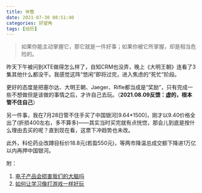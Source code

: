```yaml
---
title: 休整
date: 2021-07-30 08:51:40
categories: 好望角
tags: [经历]
---
```


> 如果你能主动掌握它，那它就是一件好事；如果你被它所掌握，却是相当危险的。

昨天下午被问到XTE做得怎么样了，自知CRM也没弄，晚上《大明王朝》连看了3集其他什么都没干。我感觉这阵“悠闲”即将过完，进入焦虑的“死忙”阶段。

<!-- more -->

更好的态度是把塞尔达、大明王朝、Jaeger、Rifle都当成是“奖励”，只有完成一些不想做但是该做的事情之后，才许自己去玩。（__2021.08.09反馈：虚的，根本管不住自己__）

另一件事，我在7月28日管不住手买了中国银河[9.64*1500]，刚才以9.40价格全出了(折损400左右，多不算多)——其实当时买完就有点恍惚，那会儿到底是按什么理由去买的呢？直到现在看，这票下冲趋势也未改。

此外，科伦药业改蹲目标价18.8元(若盈550元)，等两市降温总成交额下降进1万亿以内再押中国银河。

附：
1. [电子产品会损害我们的大脑吗](https://mp.weixin.qq.com/s/g17408ECir4JYCknbsVgWQ)
2. [如何让学习像打游戏一样好玩](https://mp.weixin.qq.com/s/2viCqASg--6sXkqAjhX_ow)
